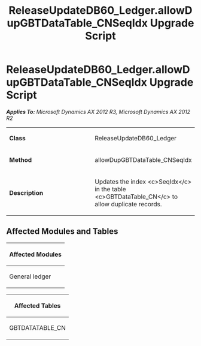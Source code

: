 ﻿---
title: ReleaseUpdateDB60_Ledger.allowDupGBTDataTable_CNSeqIdx Upgrade Script
TOCTitle: ReleaseUpdateDB60_Ledger.allowDupGBTDataTable_CNSeqIdx Upgrade Script
ms:assetid: a11e0f08-f210-bee7-2646-2f81987a371b
ms:mtpsurl: https://msdn.microsoft.com/en-us/library/JJ736720(v=AX.60)
ms:contentKeyID: 49710152
ms.date: 05/18/2015
mtps_version: v=AX.60
---

# ReleaseUpdateDB60\_Ledger.allowDupGBTDataTable\_CNSeqIdx Upgrade Script 


_**Applies To:** Microsoft Dynamics AX 2012 R3, Microsoft Dynamics AX 2012 R2_

<table>
<colgroup>
<col style="width: 50%" />
<col style="width: 50%" />
</colgroup>
<tbody>
<tr class="odd">
<td><p><strong>Class</strong></p></td>
<td><p>ReleaseUpdateDB60_Ledger</p></td>
</tr>
<tr class="even">
<td><p><strong>Method</strong></p></td>
<td><p>allowDupGBTDataTable_CNSeqIdx</p></td>
</tr>
<tr class="odd">
<td><p><strong>Description</strong></p></td>
<td><p>Updates the index &lt;c&gt;SeqIdx&lt;/c&gt; in the table &lt;c&gt;GBTDataTable_CN&lt;/c&gt; to allow duplicate records.</p></td>
</tr>
</tbody>
</table>


## Affected Modules and Tables

<table>
<colgroup>
<col style="width: 100%" />
</colgroup>
<thead>
<tr class="header">
<th><p>Affected Modules</p></th>
</tr>
</thead>
<tbody>
<tr class="odd">
<td><p>General ledger</p></td>
</tr>
</tbody>
</table>


<table>
<colgroup>
<col style="width: 100%" />
</colgroup>
<thead>
<tr class="header">
<th><p>Affected Tables</p></th>
</tr>
</thead>
<tbody>
<tr class="odd">
<td><p>GBTDATATABLE_CN</p></td>
</tr>
</tbody>
</table>

  


